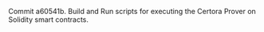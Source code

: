 Commit a60541b.                    Build and Run scripts for executing the Certora Prover on Solidity smart contracts.